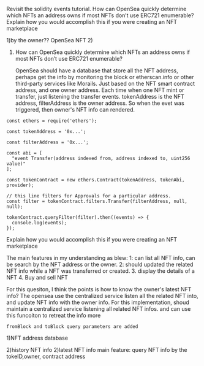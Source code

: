 
Revisit the solidity events tutorial. How can OpenSea quickly determine which NFTs an address owns if most NFTs don’t use ERC721 enumerable? Explain how you would accomplish this if you were creating an NFT marketplace

1)by the owner?? OpenSea NFT
2) 

1. How can OpenSea quickly determine which NFTs an address owns if most NFTs don’t use ERC721 enumerable?


    OpenSea should have a database that store all the NFT address, perhaps get the info by monitoring the block or etherscan.info or other third-party services like Morails.
Just based on the NFT smart contract address, and one owner address. Each time when one NFT mint or transfer, just listening the transfer events.
tokenAddress is the NFT address, filterAddress is the owner address. So when the evet was triggered, then owner's NFT info can rendered.

``` solidity
const ethers = require('ethers');

const tokenAddress = '0x...';

const filterAddress = '0x...';

const abi = [
  "event Transfer(address indexed from, address indexed to, uint256 value)"
];

const tokenContract = new ethers.Contract(tokenAddress, tokenAbi, provider);

// this line filters for Approvals for a particular address.
const filter = tokenContract.filters.Transfer(filterAddress, null, null);

tokenContract.queryFilter(filter).then((events) => {
  console.log(events);
});

```


Explain how you would accomplish this if you were creating an NFT marketplace

The main features in my understanding as blew:
1: can list all NFT info, can be search by the NFT address or the owner.
2: should updated the related NFT info while a NFT was transferred or created.
3. display the  details of a NFT
4. Buy and sell NFT

For this quesiton, I think the points is how to know the owner's latest NFT info?
The opensea use the centralized service listen all the related NFT into, and update NFT info with the owner info.
For this implementation, shoud maintain a centralized service listening all related NFT infos. and can use this funcoiton
to retreat the info more 
```
fromBlock and toBlock query parameters are added
```





1)NFT address database

2)history NFT info
2)latest NFT info
    main feature: query NFT info by the tokeID,owner, contract address









